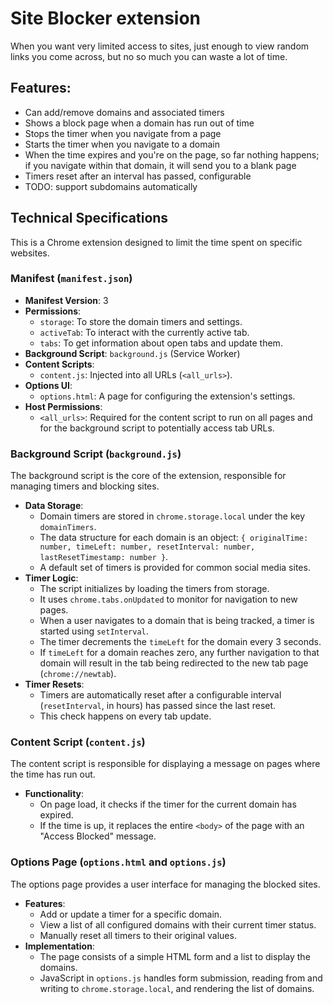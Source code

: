 # Site Blocker extension

When you want very limited access to sites, just enough to view random links you come across, but no so much you can waste a lot of time.

## Features:
* Can add/remove domains and associated timers
* Shows a block page when a domain has run out of time
* Stops the timer when you navigate from a page
* Starts the timer when you navigate to a domain
* When the time expires and you're on the page, so far nothing happens; if you navigate within that domain, it will send you to a blank page
* Timers reset after an interval has passed, configurable
* TODO: support subdomains automatically

## Technical Specifications

This is a Chrome extension designed to limit the time spent on specific websites.

### Manifest (`manifest.json`)

*   **Manifest Version**: 3
*   **Permissions**:
    *   `storage`: To store the domain timers and settings.
    *   `activeTab`: To interact with the currently active tab.
    *   `tabs`: To get information about open tabs and update them.
*   **Background Script**: `background.js` (Service Worker)
*   **Content Scripts**:
    *   `content.js`: Injected into all URLs (`<all_urls>`).
*   **Options UI**:
    *   `options.html`: A page for configuring the extension's settings.
*   **Host Permissions**:
    *   `<all_urls>`: Required for the content script to run on all pages and for the background script to potentially access tab URLs.

### Background Script (`background.js`)

The background script is the core of the extension, responsible for managing timers and blocking sites.

*   **Data Storage**:
    *   Domain timers are stored in `chrome.storage.local` under the key `domainTimers`.
    *   The data structure for each domain is an object: `{ originalTime: number, timeLeft: number, resetInterval: number, lastResetTimestamp: number }`.
    *   A default set of timers is provided for common social media sites.
*   **Timer Logic**:
    *   The script initializes by loading the timers from storage.
    *   It uses `chrome.tabs.onUpdated` to monitor for navigation to new pages.
    *   When a user navigates to a domain that is being tracked, a timer is started using `setInterval`.
    *   The timer decrements the `timeLeft` for the domain every 3 seconds.
    *   If `timeLeft` for a domain reaches zero, any further navigation to that domain will result in the tab being redirected to the new tab page (`chrome://newtab`).
*   **Timer Resets**:
    *   Timers are automatically reset after a configurable interval (`resetInterval`, in hours) has passed since the last reset.
    *   This check happens on every tab update.

### Content Script (`content.js`)

The content script is responsible for displaying a message on pages where the time has run out.

*   **Functionality**:
    *   On page load, it checks if the timer for the current domain has expired.
    *   If the time is up, it replaces the entire `<body>` of the page with an "Access Blocked" message.

### Options Page (`options.html` and `options.js`)

The options page provides a user interface for managing the blocked sites.

*   **Features**:
    *   Add or update a timer for a specific domain.
    *   View a list of all configured domains with their current timer status.
    *   Manually reset all timers to their original values.
*   **Implementation**:
    *   The page consists of a simple HTML form and a list to display the domains.
    *   JavaScript in `options.js` handles form submission, reading from and writing to `chrome.storage.local`, and rendering the list of domains.
